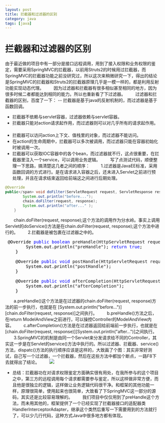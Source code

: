 ```yaml
---
layout: post
title: 拦截器和过滤器的区别
category: java
tags: [java]
---
```

# 拦截器和过滤器的区别

由于最近做的项目中有一部分是接口远程调用，用到了接入权限和业务权限的鉴定，需要采用SpringMVC的拦截器，以前用Struts2的时候用过拦截器，而SpringMVC的拦截器功能之前没研究过，所以这次来稍微研究一下，得出的结论是SpringMVC的拦截器和Struts2的拦截器原理几乎是一模一样的，都是利用反射功能实现动态代理。 　　因为过滤器和拦截器有很多相似甚至相同的地方，因为很多时候二者都能达到相同的能力。所以也重新看了下过滤器。 　　过滤器和拦截器的区别，百度了一下： -- 拦截器是基于java的反射机制的，而过滤器是基于函数回调。 　　
- 拦截器不依赖与servlet容器，过滤器依赖与servlet容器。 　　
- 拦截器只能对action请求起作用，而过滤器则可以对几乎所有的请求起作用。 　　
- 拦截器可以访问action上下文、值栈里的对象，而过滤器不能访问。 　　
- 在action的生命周期中，拦截器可以多次被调用，而过滤器只能在容器初始化时被调用一次。 　　
- 拦截器可以获取IOC容器中的各个bean，而过滤器就不行，这点很重要，在拦截器里注入一个service，可以调用业务逻辑。 　　写了点测试代码，顺便整理一下思路，搞清楚这几者之间的顺序：   　　
1.过滤器是JavaEE标准，采用函数回调的方式进行。是在请求进入容器之后，还未进入Servlet之前进行预处理，并且在请求结束返回给前端这之间进行后期处理。
```java
@Override 
public</span> void doFilter(ServletRequest request, ServletResponse response, FilterChain chain)  throws IOException, ServletException {
        System.out.println("before...");
        chain.doFilter(request, response);
        System.out.println("after..." );
    }
```

　　chain.doFilter(request, response);这个方法的调用作为分水岭。事实上调用Servlet的doService()方法是在chain.doFilter(request, response);这个方法中进行的。 　　2.拦截器是被包裹在过滤器之中的。

<div class="cnblogs_code">

<pre> <span style="color: #000000;">@Override</span> <span style="color: #0000ff;">public</span> <span style="color: #0000ff;">boolean</span> preHandle(HttpServletRequest request, HttpServletResponse response, Object handler) <span style="color: #0000ff;">throws</span> <span style="color: #000000;">Exception {
        System.out.println(</span>"preHandle"<span style="color: #000000;">);</span> <span style="color: #0000ff;">return</span> <span style="color: #0000ff;">true</span><span style="color: #000000;">;
    }

    @Override</span> <span style="color: #0000ff;">public</span> <span style="color: #0000ff;">void</span> postHandle(HttpServletRequest request, HttpServletResponse response, Object handler, ModelAndView modelAndView) <span style="color: #0000ff;">throws</span> <span style="color: #000000;">Exception {
        System.out.println(</span>"postHandle"<span style="color: #000000;">);
    }

    @Override</span> <span style="color: #0000ff;">public</span> <span style="color: #0000ff;">void</span> afterCompletion(HttpServletRequest request, HttpServletResponse response, Object handler, Exception ex) <span style="color: #0000ff;">throws</span> <span style="color: #000000;">Exception {
        System.out.println(</span>"afterCompletion"<span style="color: #000000;">);
    }</span></pre>

</div>

　　a.preHandle()这个方法是在过滤器的chain.doFilter(request, response)方法的前一步执行，也就是在 [System.out.println("before...")][chain.doFilter(request, response)]之间执行。 　　b.preHandle()方法之后，在return ModelAndView之前进行，可以操控Controller的ModelAndView内容。 　　c.afterCompletion()方法是在过滤器返回给前端前一步执行，也就是在[chain.doFilter(request, response)][System.out.println("after...")]之间执行。 　　3.SpringMVC的机制是由同一个Servlet来分发请求给不同的Controller，其实这一步是在Servlet的service()方法中执行的。所以过滤器、拦截器、service()方法，dispatc()方法的执行顺序应该是这样的，大致画了个图：其实非常好测试，自己写一个过滤器，一个拦截器，然后在这些方法中都加个断点，一路F8下去就得出了结论。 　　![](http://images.cnitblog.com/blog/615156/201501/020253086387177.jpg) 　　
 - 总结：拦截器功在对请求权限鉴定方面确实很有用处，在我所参与的这个项目之中，第三方的远程调用每个请求都需要参与鉴定，所以这样做非常方便，而且他是很独立的逻辑，这样做让业务逻辑代码很干净。和框架的其他功能一样，原理很简单，使用起来也很简单，大致看了下SpringMVC这一部分的源码，其实还是比较容易理解的。 　　我们项目中仅仅用到了preHandle这个方法，而未用其他的，框架提供了一个已经实现了拦截器接口的适配器类HandlerInterceptorAdapter，继承这个类然后重写一下需要用到的方法就行了，可以少几行代码，这种方式Java中很多地方都有体现。 　　 

